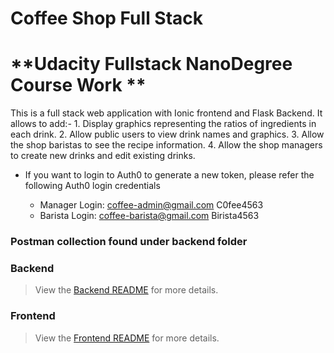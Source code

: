 # Coffee Shop Full Stack
# **Udacity Fullstack NanoDegree Course Work ** 
 This is a full stack web application with Ionic frontend and Flask Backend. It allows to add:-
    1. Display graphics representing the ratios of ingredients in each drink.
    2. Allow public users to view drink names and graphics.
    3. Allow the shop baristas to see the recipe information.
    4. Allow the shop managers to create new drinks and edit existing drinks.

 - If you want to login to Auth0 to generate a new token, please refer the following Auth0 login credentials

    - Manager Login:  coffee-admin@gmail.com C0fee4563
    - Barista Login:  coffee-barista@gmail.com Birista4563

























































    
### Postman collection found under backend folder
### Backend
> View the [Backend README](./backend/README.md) for more details.
### Frontend
> View the [Frontend README](./frontend/README.md) for more details.

